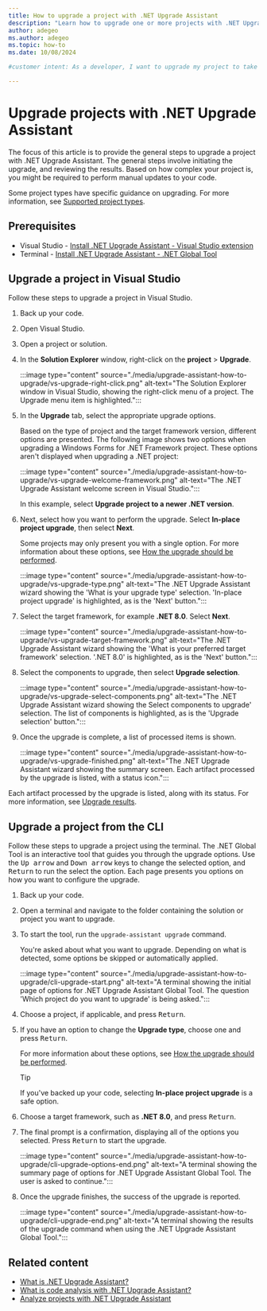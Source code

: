 ```yaml
---
title: How to upgrade a project with .NET Upgrade Assistant
description: "Learn how to upgrade one or more projects with .NET Upgrade Assistant using either Visual Studio or a terminal."
author: adegeo
ms.author: adegeo
ms.topic: how-to
ms.date: 10/08/2024

#customer intent: As a developer, I want to upgrade my project to take advantage of the latest version of .NET.

---
```


# Upgrade projects with .NET Upgrade Assistant

The focus of this article is to provide the general steps to upgrade a project with .NET Upgrade Assistant. The general steps involve initiating the upgrade, and reviewing the results. Based on how complex your project is, you might be required to perform manual updates to your code.

Some project types have specific guidance on upgrading. For more information, see [Supported project types](upgrade-assistant-overview.md#supported-project-types).

## Prerequisites

- Visual Studio - [Install .NET Upgrade Assistant - Visual Studio extension](upgrade-assistant-install.md#visual-studio-extension)
- Terminal - [Install .NET Upgrade Assistant - .NET Global Tool](upgrade-assistant-install.md#net-global-tool)

## Upgrade a project in Visual Studio

Follow these steps to upgrade a project in Visual Studio.

1. Back up your code.
1. Open Visual Studio.
1. Open a project or solution.
1. In the **Solution Explorer** window, right-click on the **project** > **Upgrade**.

   :::image type="content" source="./media/upgrade-assistant-how-to-upgrade/vs-upgrade-right-click.png" alt-text="The Solution Explorer window in Visual Studio, showing the right-click menu of a project. The Upgrade menu item is highlighted.":::

1. In the **Upgrade** tab, select the appropriate upgrade options.

   Based on the type of project and the target framework version, different options are presented. The following image shows two options when upgrading a Windows Forms for .NET Framework project. These options aren't displayed when upgrading a .NET project:

   :::image type="content" source="./media/upgrade-assistant-how-to-upgrade/vs-upgrade-welcome-framework.png" alt-text="The .NET Upgrade Assistant welcome screen in Visual Studio.":::

   In this example, select **Upgrade project to a newer .NET version**.

1. Next, select how you want to perform the upgrade. Select **In-place project upgrade**, then select **Next**.

   Some projects may only present you with a single option. For more information about these options, see [How the upgrade should be performed](upgrade-assistant-overview.md#how-the-upgrade-should-be-performed).

   :::image type="content" source="./media/upgrade-assistant-how-to-upgrade/vs-upgrade-type.png" alt-text="The .NET Upgrade Assistant wizard showing the 'What is your upgrade type' selection. 'In-place project upgrade' is highlighted, as is the 'Next' button.":::

1. Select the target framework, for example **.NET 8.0**. Select **Next**.

   :::image type="content" source="./media/upgrade-assistant-how-to-upgrade/vs-upgrade-target-framework.png" alt-text="The .NET Upgrade Assistant wizard showing the 'What is your preferred target framework' selection. '.NET 8.0' is highlighted, as is the 'Next' button.":::

1. Select the components to upgrade, then select **Upgrade selection**.

   :::image type="content" source="./media/upgrade-assistant-how-to-upgrade/vs-upgrade-select-components.png" alt-text="The .NET Upgrade Assistant wizard showing the Select components to upgrade' selection. The list of components is highlighted, as is the 'Upgrade selection' button.":::

1. Once the upgrade is complete, a list of processed items is shown.

   :::image type="content" source="./media/upgrade-assistant-how-to-upgrade/vs-upgrade-finished.png" alt-text="The .NET Upgrade Assistant wizard showing the summary screen. Each artifact processed by the upgrade is listed, with a status icon.":::

Each artifact processed by the upgrade is listed, along with its status. For more information, see [Upgrade results](upgrade-assistant-overview.md#upgrade-results).

## Upgrade a project from the CLI

Follow these steps to upgrade a project using the terminal. The .NET Global Tool is an interactive tool that guides you through the upgrade options. Use the <kbd>Up arrow</kbd> and <kbd>Down arrow</kbd> keys to change the selected option, and <kbd>Return</kbd> to run the select the option. Each page presents you options on how you want to configure the upgrade.

1. Back up your code.
1. Open a terminal and navigate to the folder containing the solution or project you want to upgrade.
1. To start the tool, run the `upgrade-assistant upgrade` command.

   You're asked about what you want to upgrade. Depending on what is detected, some options be skipped or automatically applied.

   :::image type="content" source="./media/upgrade-assistant-how-to-upgrade/cli-upgrade-start.png" alt-text="A terminal showing the initial page of options for .NET Upgrade Assistant Global Tool. The question 'Which project do you want to upgrade' is being asked.":::

1. Choose a project, if applicable, and press <kbd>Return</kbd>.
1. If you have an option to change the **Upgrade type**, choose one and press <kbd>Return</kbd>.

   For more information about these options, see [How the upgrade should be performed](upgrade-assistant-overview.md#how-the-upgrade-should-be-performed).

   > [!TIP]
   > If you've backed up your code, selecting **In-place project upgrade** is a safe option.

1. Choose a target framework, such as **.NET 8.0**, and press <kbd>Return</kbd>.
1. The final prompt is a confirmation, displaying all of the options you selected. Press <kbd>Return</kbd> to start the upgrade.

   :::image type="content" source="./media/upgrade-assistant-how-to-upgrade/cli-upgrade-options-end.png" alt-text="A terminal showing the summary page of options for .NET Upgrade Assistant Global Tool. The user is asked to continue.":::

1. Once the upgrade finishes, the success of the upgrade is reported.

   :::image type="content" source="./media/upgrade-assistant-how-to-upgrade/cli-upgrade-end.png" alt-text="A terminal showing the results of the upgrade command when using the .NET Upgrade Assistant Global Tool.":::

## Related content

- [What is .NET Upgrade Assistant?](upgrade-assistant-overview.md)
- [What is code analysis with .NET Upgrade Assistant?](upgrade-assistant-analyze-overview.md)
- [Analyze projects with .NET Upgrade Assistant](upgrade-assistant-how-to-analyze.md)

